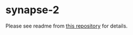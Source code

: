 # synapse-2

Please see readme from [this repository](https://github.com/duffylaura/synapse) for details. 
